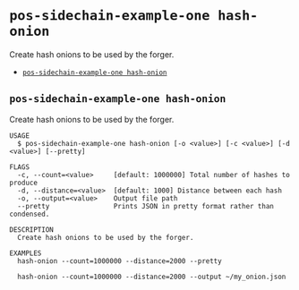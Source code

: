 # `pos-sidechain-example-one hash-onion`

Create hash onions to be used by the forger.

- [`pos-sidechain-example-one hash-onion`](#pos-sidechain-example-one-hash-onion)

## `pos-sidechain-example-one hash-onion`

Create hash onions to be used by the forger.

```
USAGE
  $ pos-sidechain-example-one hash-onion [-o <value>] [-c <value>] [-d <value>] [--pretty]

FLAGS
  -c, --count=<value>     [default: 1000000] Total number of hashes to produce
  -d, --distance=<value>  [default: 1000] Distance between each hash
  -o, --output=<value>    Output file path
  --pretty                Prints JSON in pretty format rather than condensed.

DESCRIPTION
  Create hash onions to be used by the forger.

EXAMPLES
  hash-onion --count=1000000 --distance=2000 --pretty

  hash-onion --count=1000000 --distance=2000 --output ~/my_onion.json
```
